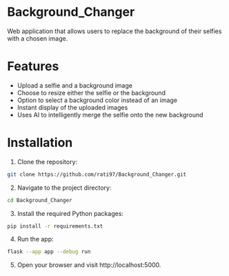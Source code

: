 # Background_Changer
Web application that allows users to replace the background of their selfies with a chosen image.

# Features
- Upload a selfie and a background image
- Choose to resize either the selfie or the background
- Option to select a background color instead of an image
- Instant display of the uploaded images
- Uses AI to intelligently merge the selfie onto the new background


# Installation
1. Clone the repository:
```bash
git clone https://github.com/rati97/Background_Changer.git
```
2. Navigate to the project directory:
```bash
cd Background_Changer
```
3. Install the required Python packages:
```bash
pip install -r requirements.txt
```
4. Run the app:
```bash
flask --app app --debug run
```
5. Open your browser and visit http://localhost:5000.

